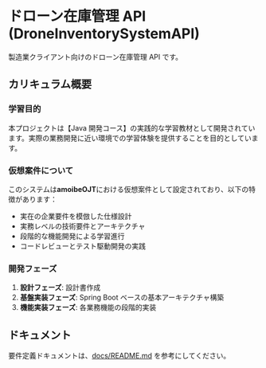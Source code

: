 # ドローン在庫管理 API (DroneInventorySystemAPI)

製造業クライアント向けのドローン在庫管理 API です。

## カリキュラム概要

### 学習目的

本プロジェクトは【Java 開発コース】の実践的な学習教材として開発されています。実際の業務開発に近い環境での学習体験を提供することを目的としています。

### 仮想案件について

このシステムは**amoibeOJT**における仮想案件として設定されており、以下の特徴があります：

- 実在の企業要件を模倣した仕様設計
- 実務レベルの技術要件とアーキテクチャ
- 段階的な機能開発による学習進行
- コードレビューとテスト駆動開発の実践

### 開発フェーズ

1. **設計フェーズ**: 設計書作成
2. **基盤実装フェーズ**: Spring Boot ベースの基本アーキテクチャ構築
3. **機能実装フェーズ**: 各業務機能の段階的実装

## ドキュメント

要件定義ドキュメントは、[docs/README.md](docs/README.md) を参考にしてください。
